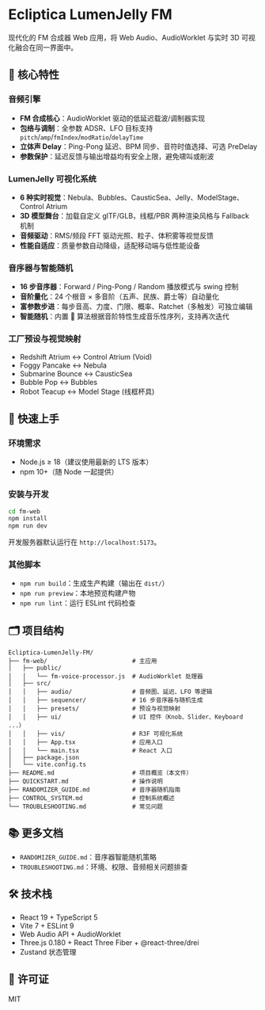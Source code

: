 # Ecliptica LumenJelly FM

现代化的 FM 合成器 Web 应用，将 Web Audio、AudioWorklet 与实时 3D 可视化融合在同一界面中。

## 🎹 核心特性

### 音频引擎
- **FM 合成核心**：AudioWorklet 驱动的低延迟载波/调制器实现
- **包络与调制**：全参数 ADSR、LFO 目标支持 `pitch`/`amp`/`fmIndex`/`modRatio`/`delayTime`
- **立体声 Delay**：Ping-Pong 延迟、BPM 同步、音符时值选择、可选 PreDelay
- **参数保护**：延迟反馈与输出增益均有安全上限，避免啸叫或削波

### LumenJelly 可视化系统
- **6 种实时视觉**：Nebula、Bubbles、CausticSea、Jelly、ModelStage、Control Atrium
- **3D 模型舞台**：加载自定义 glTF/GLB，线框/PBR 两种渲染风格与 Fallback 机制
- **音频驱动**：RMS/频段 FFT 驱动光照、粒子、体积雾等视觉反馈
- **性能自适应**：质量参数自动降级，适配移动端与低性能设备

### 音序器与智能随机
- **16 步音序器**：Forward / Ping-Pong / Random 播放模式与 swing 控制
- **音阶量化**：24 个根音 × 多音阶（五声、民族、爵士等）自动量化
- **富参数步进**：每步音高、力度、门限、概率、Ratchet（多触发）可独立编辑
- **智能随机**：内置 🎲 算法根据音阶特性生成音乐性序列，支持再次迭代

### 工厂预设与视觉映射
- Redshift Atrium ↔ Control Atrium (Void)
- Foggy Pancake ↔ Nebula
- Submarine Bounce ↔ CausticSea
- Bubble Pop ↔ Bubbles
- Robot Teacup ↔ Model Stage (线框杯具)

## 🚀 快速上手

### 环境需求
- Node.js ≥ 18（建议使用最新的 LTS 版本）
- npm 10+（随 Node 一起提供）

### 安装与开发
```bash
cd fm-web
npm install
npm run dev
```
开发服务器默认运行在 `http://localhost:5173`。

### 其他脚本
- `npm run build`：生成生产构建（输出在 `dist/`）
- `npm run preview`：本地预览构建产物
- `npm run lint`：运行 ESLint 代码检查

## 🗂️ 项目结构

```
Ecliptica-LumenJelly-FM/
├── fm-web/                        # 主应用
│   ├── public/
│   │   └── fm-voice-processor.js  # AudioWorklet 处理器
│   ├── src/
│   │   ├── audio/                 # 音频图、延迟、LFO 等逻辑
│   │   ├── sequencer/             # 16 步音序器与随机生成
│   │   ├── presets/               # 预设与视觉映射
│   │   ├── ui/                    # UI 控件（Knob、Slider、Keyboard ...）
│   │   ├── vis/                   # R3F 可视化系统
│   │   ├── App.tsx                # 应用入口
│   │   └── main.tsx               # React 入口
│   ├── package.json
│   └── vite.config.ts
├── README.md                      # 项目概览（本文件）
├── QUICKSTART.md                  # 操作说明
├── RANDOMIZER_GUIDE.md            # 音序器随机指南
├── CONTROL_SYSTEM.md              # 控制系统概述
└── TROUBLESHOOTING.md             # 常见问题
```

## 📚 更多文档
- `RANDOMIZER_GUIDE.md`：音序器智能随机策略
- `TROUBLESHOOTING.md`：环境、权限、音频相关问题排查

## 🛠️ 技术栈
- React 19 + TypeScript 5
- Vite 7 + ESLint 9
- Web Audio API + AudioWorklet
- Three.js 0.180 + React Three Fiber + @react-three/drei
- Zustand 状态管理

## 📄 许可证

MIT
